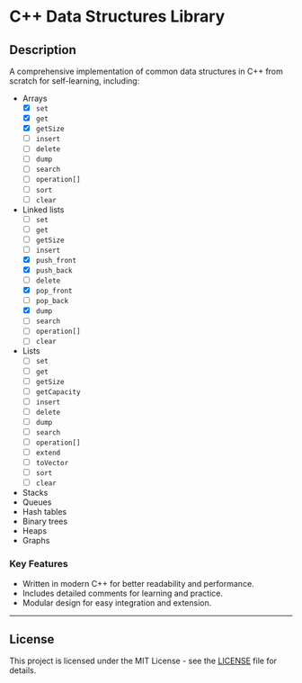 # C++ Data Structures Library

## Description
A comprehensive implementation of common data structures in C++ from scratch for self-learning, including:
- Arrays
  - [x] `set`
  - [x] `get`
  - [x] `getSize`
  - [ ] `insert`
  - [ ] `delete`
  - [ ] `dump`
  - [ ] `search`
  - [ ] `operation[]`
  - [ ] `sort`
  - [ ] `clear`
- Linked lists
  - [ ] `set`
  - [ ] `get`
  - [ ] `getSize`
  - [ ] `insert`
  - [x] `push_front`
  - [x] `push_back`
  - [ ] `delete`
  - [x] `pop_front`
  - [ ] `pop_back`
  - [x] `dump`
  - [ ] `search`
  - [ ] `operation[]`
  - [ ] `clear`
- Lists
  - [ ] `set`
  - [ ] `get`
  - [ ] `getSize`
  - [ ] `getCapacity`
  - [ ] `insert`
  - [ ] `delete`
  - [ ] `dump`
  - [ ] `search`
  - [ ] `operation[]`
  - [ ] `extend`
  - [ ] `toVector`
  - [ ] `sort`
  - [ ] `clear`
- Stacks
- Queues
- Hash tables
- Binary trees
- Heaps
- Graphs

### Key Features
- Written in modern C++ for better readability and performance.
- Includes detailed comments for learning and practice.
- Modular design for easy integration and extension.


---

## License
This project is licensed under the MIT License - see the [LICENSE](LICENSE) file for details.
